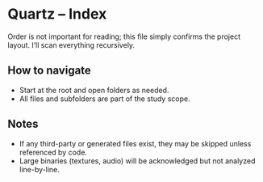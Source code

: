 # Quartz – Index

Order is not important for reading; this file simply confirms the project layout.
I’ll scan everything recursively.

## How to navigate
- Start at the root and open folders as needed.
- All files and subfolders are part of the study scope.

## Notes
- If any third-party or generated files exist, they may be skipped unless referenced by code.
- Large binaries (textures, audio) will be acknowledged but not analyzed line-by-line.

